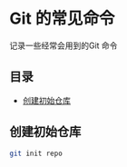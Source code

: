 # Git 的常见命令

记录一些经常会用到的Git 命令



## 目录

* [创建初始仓库](#创建初始仓库)





## 创建初始仓库

```sh
git init repo
```


